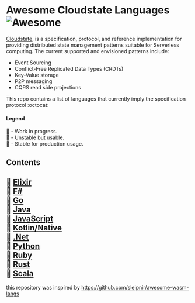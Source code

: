 # Awesome Cloudstate Languages ![Awesome](https://cdn.rawgit.com/sindresorhus/awesome/d7305f38d29fed78fa85652e3a63e154dd8e8829/media/badge.svg)
[Cloudstate](https://cloudstate.io/), is a specification, protocol, and reference implementation for providing distributed state management patterns suitable for Serverless computing. The current supported and envisioned patterns include:

*    Event Sourcing
*    Conflict-Free Replicated Data Types (CRDTs)
*    Key-Value storage
*    P2P messaging
*    CQRS read side projections

This repo contains a list of languages that currently imply the specification protocol :octocat:

#### Legend
:egg: - Work in progress.</br>
:hatching_chick: - Unstable but usable.</br>
:hatched_chick: - Stable for production usage.</br>

## Contents
:egg: [Elixir](#elixir)</br>
:egg: [F#](#fsharp)</br>
:hatching_chick: [Go](#go)</br>
:hatched_chick: [Java](#java)</br>
:hatched_chick: [JavaScript](#javascript)</br>
:egg: [Kotlin/Native](#kotlin)</br>
:hatching_chick: [.Net](#dotnet)</br>
:egg: [Python](#python)</br>
:egg: [Ruby](#ruby)</br>
:egg: [Rust](#rust)</br>
:hatching_chick: [Scala](#scala)</br>
--------------------

this repository was inspired by https://github.com/sleipnir/awesome-wasm-langs
